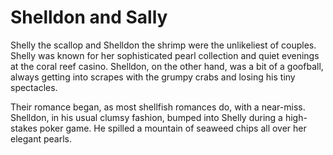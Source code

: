# Shelldon and Sally

Shelly the scallop and Shelldon the shrimp were the unlikeliest of couples. Shelly was known for her sophisticated pearl collection and quiet evenings at the coral reef casino. Shelldon, on the other hand, was a bit of a goofball, always getting into scrapes with the grumpy crabs and losing his tiny spectacles. 

Their romance began, as most shellfish romances do, with a near-miss. Shelldon, in his usual clumsy fashion, bumped into Shelly during a high-stakes poker game. He spilled a mountain of seaweed chips all over her elegant pearls. 
